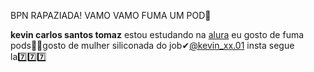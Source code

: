 BPN RAPAZIADA! VAMO VAMO FUMA UM POD👺

**kevin carlos santos tomaz**
estou estudando na [alura](https://www.alura.com.br/)
eu gosto de fuma pods🚬💨gosto de mulher siliconada do job✔︎@kevin_xx.01 insta segue la7️⃣7️⃣7️⃣
